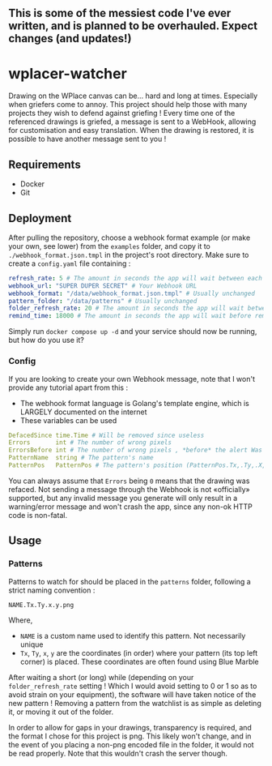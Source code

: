 ## **This is some of the messiest code I've ever written, and is planned to be overhauled. Expect changes (and updates!)**

# wplacer-watcher

Drawing on the WPlace canvas can be... hard and long at times. Especially when griefers come to annoy.
This project should help those with many projects they wish to defend against griefing !
Every time one of the referenced drawings is griefed, a message is sent to a WebHook, allowing for customisation and easy translation.
When the drawing is restored, it is possible to have another message sent to you !

## Requirements

- Docker 
- Git

## Deployment

After pulling the repository, choose a webhook format example (or make your own, see lower) from the `examples` folder, and copy it to `./webhook_format.json.tmpl` in the project's root directory.
Make sure to create a `config.yaml` file containing :
```yaml
refresh_rate: 5 # The amount in seconds the app will wait between each grief check
webhook_url: "SUPER DUPER SECRET" # Your Webhook URL
webhook_format: "/data/webhook_format.json.tmpl" # Usually unchanged 
pattern_folder: "/data/patterns" # Usually unchanged
folder_refresh_rate: 20 # The amount in seconds the app will wait between each patterns folder refresh
remind_time: 18000 # The amount in seconds the app will wait before remind you a drawing was griefed, if it hasn't been fixed before
```

Simply run `docker compose up -d` and your service should now be running, but how do you use it?

### Config
If you are looking to create your own Webhook message, note that I won't provide any tutorial apart from this :
- The webhook format language is Golang's template engine, which is LARGELY documented on the internet
- These variables can be used
```yaml
DefacedSince time.Time # Will be removed since useless
Errors       int # The number of wrong pixels
ErrorsBefore int # The number of wrong pixels , *before* the alert Was triggered (usually 0, can be non-zero if the trigger is due to further damage)
PatternName  string # The pattern's name
PatternPos   PatternPos # The pattern's position (PatternPos.Tx,.Ty,.X,.Y are all integers)
```
You can always assume that `Errors` being `0` means that the drawing was refaced.
Not sending a message through the Webhook is not «officially» supported, but any invalid message you generate will only result in a warning/error message and won't crash the app, since any non-ok HTTP code is non-fatal.
## Usage
### Patterns
Patterns to watch for should be placed in the `patterns` folder, following a strict naming convention :
```
NAME.Tx.Ty.x.y.png
```
Where, 
- `NAME` is a custom name used to identify this pattern. Not necessarily unique
- `Tx`, `Ty`, `x`, `y` are the coordinates (in order) where your pattern (its top left corner) is placed. These coordinates are often found using Blue Marble 

After waiting a short (or long) while (depending on your `folder_refresh_rate` setting ! Which I would avoid setting to 0 or 1 so as to avoid strain on your equipment), the software will have taken notice of the new pattern !
Removing a pattern from the watchlist is as simple as deleting it, or moving it out of the folder.

In order to allow for gaps in your drawings, transparency is required, and the format I chose for this project is png.
This likely won't change, and in the event of you placing a non-png encoded file in the folder, it would not be read properly. Note that this wouldn't crash the server though.